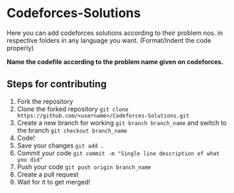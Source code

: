 # Codeforces-Solutions
Here you can add codeforces solutions according to their problem nos. in respective folders in any language you want.
(Format/Indent the code properly)

**Name the codefile according to the problem name given on codeforces.**

## Steps for contributing
1. Fork the repository
2. Clone the forked repository ```git clone https://github.com/<username>/Codeforces-Solutions.git```
3. Create a new branch for working ```git branch branch_name``` and switch to the branch ```git checkout branch_name```
4. Code!
5. Save your changes ```git add .```
6. Commit your code ```git commit -m "Single line description of what you did"```
7. Push your code ```git push origin branch_name```
8. Create a pull request
9. Wait for it to get merged!
